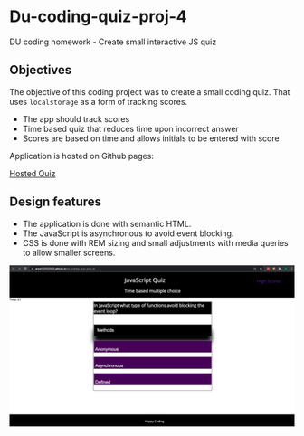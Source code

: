 # Du-coding-quiz-proj-4
DU coding homework - Create small interactive JS quiz

## Objectives 

The objective of this coding project was to create a small coding quiz. That uses ```localstorage``` as a form of tracking scores.

- The app should track scores
- Time based quiz that reduces time upon incorrect answer 
- Scores are based on time and allows initials to be entered with score

Application is hosted on Github pages:

[Hosted Quiz](https://anon123123123.github.io/du-coding-quiz-proj-4/index.html)

## Design features 

- The application is done with semantic HTML. 
- The JavaScript is asynchronous to avoid event blocking. 
- CSS is done with REM sizing and small adjustments with media queries to allow smaller screens.

![Quiz Screenshot](./site-screenshot.png)
